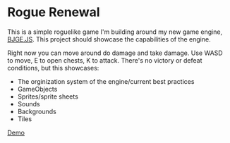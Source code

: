 # Rogue Renewal

This is a simple roguelike game I'm building around my new game engine, <a href = 'https://github.com/benergize/Bens-JS-Game-Engine'>BJGE.JS</a>. This project should showcase the capabilities of the engine. 

Right now you can move around do damage and take damage. Use WASD to move, E to open chests, K to attack. There's no victory or defeat conditions, but this showcases:

<ul>
  <li>The orginization system of the engine/current best practices</li>
  <li>GameObjects</li>
  <li>Sprites/sprite sheets</li>
  <li>Sounds</li>
  <li>Backgrounds</li>
  <li>Tiles</li>
</ul>

<a href = 'https://benergize.com/indev/rogueRenewal/'>Demo</a>
